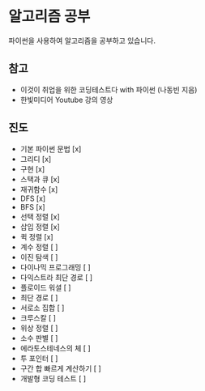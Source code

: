 # 알고리즘 공부
파이썬을 사용하여 알고리즘을 공부하고 있습니다.

## 참고
 - 이것이 취업을 위한 코딩테스트다 with 파이썬 (나동빈 지음)
 - 한빛미디어 Youtube 강의 영상

## 진도
 - 기본 파이썬 문법 [x]
 - 그리디 [x]
 - 구현 [x]
 - 스택과 큐 [x]
 - 재귀함수 [x]
 - DFS [x]
 - BFS [x]
 - 선택 정렬 [x]
 - 삽입 정렬 [x]
 - 퀵 정렬 [x]
 - 계수 정렬 [ ]
 - 이진 탐색 [ ]
 - 다이나믹 프로그래밍 [ ]
 - 다익스트라 최단 경로 [ ]
 - 플로이드 워셜 [ ]
 - 최단 경로 [ ]
 - 서로소 집합 [ ]
 - 크루스칼 [ ]
 - 위상 정렬 [ ]
 - 소수 판별 [ ]
 - 에라토스테네스의 체 [ ]
 - 투 포인터 [ ]
 - 구간 합 빠르게 계산하기 [ ]
 - 개발형 코딩 테스트 [ ]